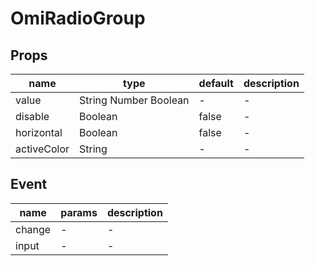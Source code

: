 # OmiRadioGroup

## Props

| name        | type                  | default | description |
| ----------- | --------------------- | ------- | ----------- |
| value       | String Number Boolean | -       | -           |
| disable     | Boolean               | false   | -           |
| horizontal  | Boolean               | false   | -           |
| activeColor | String                | -       | -           |

## Event

| name   | params | description |
| ------ | ------ | ----------- |
| change | -      | -           |
| input  | -      | -           |
